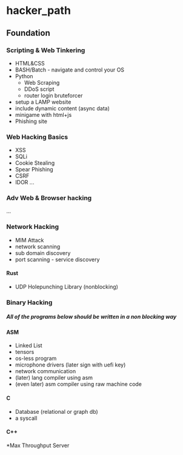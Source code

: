 # hacker_path

## Foundation
### Scripting & Web Tinkering
* HTML&CSS
* BASH/Batch - navigate and control your OS
* Python
  * Web Scraping
  * DDoS script
  * router login bruteforcer
* setup a LAMP website
* include dynamic content (async data)
* minigame with html+js
* Phishing site

### Web Hacking Basics
* XSS
* SQLi
* Cookie Stealing
* Spear Phishing
* CSRF
* IDOR
...

### Adv Web & Browser hacking
...

### Network Hacking
* MIM Attack
* network scanning
* sub domain discovery
* port scanning - service discovery

#### Rust
* UDP Holepunching Library (nonblocking)

### Binary Hacking
##### All of the programs below should be written in a non blocking way

#### ASM
* Linked List
* tensors
* os-less program
* microphone drivers (later sign with uefi key)
* network communication
* (later) lang compiler using asm
* (even later) asm compiler using raw machine code

#### C
* Database (relational or graph db)
* a syscall

#### C++
*Max Throughput Server
